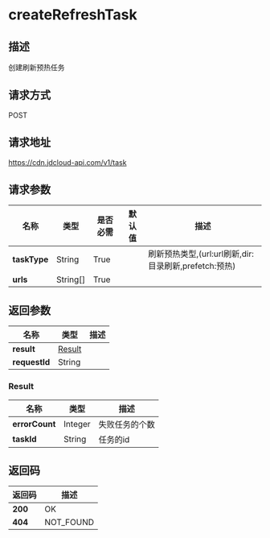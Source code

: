 # createRefreshTask


## 描述
创建刷新预热任务

## 请求方式
POST

## 请求地址
https://cdn.jdcloud-api.com/v1/task


## 请求参数
|名称|类型|是否必需|默认值|描述|
|---|---|---|---|---|
|**taskType**|String|True| |刷新预热类型,(url:url刷新,dir:目录刷新,prefetch:预热)|
|**urls**|String[]|True| | |


## 返回参数
|名称|类型|描述|
|---|---|---|
|**result**|[Result](createrefreshtask#result)| |
|**requestId**|String| |

### <div id="result">Result</div>
|名称|类型|描述|
|---|---|---|
|**errorCount**|Integer|失败任务的个数|
|**taskId**|String|任务的id|

## 返回码
|返回码|描述|
|---|---|
|**200**|OK|
|**404**|NOT_FOUND|